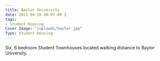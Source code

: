 ```yaml
---
title: Baylor University
date: 2021-04-26 00:07:00 Z
tags:
- Student Housing
Cover Image: "/uploads/baylor.jpg"
Type: Student Housing
---
```


Six, 6 bedroom Student Townhouses located walking distance to Baylor University.

